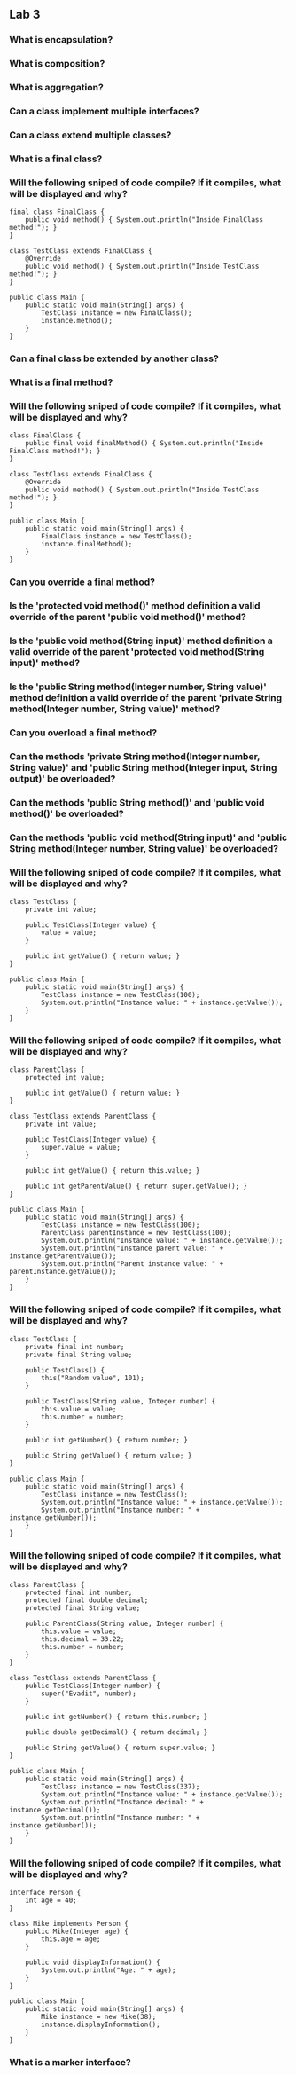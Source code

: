 ## Lab 3

### What is encapsulation?

### What is composition?

### What is aggregation?

### Can a class implement multiple interfaces?

### Can a class extend multiple classes?

### What is a final class?

### Will the following sniped of code compile? If it compiles, what will be displayed and why?
```
final class FinalClass {
    public void method() { System.out.println("Inside FinalClass method!"); }
}

class TestClass extends FinalClass {
    @Override
    public void method() { System.out.println("Inside TestClass method!"); }
}

public class Main {
    public static void main(String[] args) {
        TestClass instance = new FinalClass();
        instance.method();
    }
}
```

### Can a final class be extended by another class?

### What is a final method?

### Will the following sniped of code compile? If it compiles, what will be displayed and why?
```
class FinalClass {
    public final void finalMethod() { System.out.println("Inside FinalClass method!"); }
}

class TestClass extends FinalClass {
    @Override
    public void method() { System.out.println("Inside TestClass method!"); }
}

public class Main {
    public static void main(String[] args) {
        FinalClass instance = new TestClass();
        instance.finalMethod();
    }
}
```

### Can you override a final method?

### Is the 'protected void method()' method definition a valid override of the parent 'public void method()' method?

### Is the 'public void method(String input)' method definition a valid override of the parent 'protected void method(String input)' method?

### Is the 'public String method(Integer number, String value)' method definition a valid override of the parent 'private String method(Integer number, String value)' method?

### Can you overload a final method?

### Can the methods 'private String method(Integer number, String value)' and 'public String method(Integer input, String output)' be overloaded?

### Can the methods 'public String method()' and 'public void method()' be overloaded?

### Can the methods 'public void method(String input)' and 'public String method(Integer number, String value)' be overloaded?

### Will the following sniped of code compile? If it compiles, what will be displayed and why?
```
class TestClass {
    private int value;

    public TestClass(Integer value) {
        value = value;
    }

    public int getValue() { return value; }
}

public class Main {
    public static void main(String[] args) {
        TestClass instance = new TestClass(100);
        System.out.println("Instance value: " + instance.getValue());
    }
}
```

### Will the following sniped of code compile? If it compiles, what will be displayed and why?
```
class ParentClass {
    protected int value;

    public int getValue() { return value; }
}

class TestClass extends ParentClass {
    private int value;

    public TestClass(Integer value) {
        super.value = value;
    }

    public int getValue() { return this.value; }

    public int getParentValue() { return super.getValue(); }
}

public class Main {
    public static void main(String[] args) {
        TestClass instance = new TestClass(100);
        ParentClass parentInstance = new TestClass(100);
        System.out.println("Instance value: " + instance.getValue());
        System.out.println("Instance parent value: " + instance.getParentValue());
        System.out.println("Parent instance value: " + parentInstance.getValue());
    }
}
```

### Will the following sniped of code compile? If it compiles, what will be displayed and why?
```
class TestClass {
    private final int number;
    private final String value;

    public TestClass() {
        this("Random value", 101);
    }

    public TestClass(String value, Integer number) {
        this.value = value;
        this.number = number;
    }

    public int getNumber() { return number; }

    public String getValue() { return value; }
}

public class Main {
    public static void main(String[] args) {
        TestClass instance = new TestClass();
        System.out.println("Instance value: " + instance.getValue());
        System.out.println("Instance number: " + instance.getNumber());
    }
}
```

### Will the following sniped of code compile? If it compiles, what will be displayed and why?
```
class ParentClass {
    protected final int number;
    protected final double decimal;
    protected final String value;

    public ParentClass(String value, Integer number) {
        this.value = value;
        this.decimal = 33.22;
        this.number = number;
    }
}

class TestClass extends ParentClass {
    public TestClass(Integer number) {
        super("Evadit", number);
    }

    public int getNumber() { return this.number; }

    public double getDecimal() { return decimal; }

    public String getValue() { return super.value; }
}

public class Main {
    public static void main(String[] args) {
        TestClass instance = new TestClass(337);
        System.out.println("Instance value: " + instance.getValue());
        System.out.println("Instance decimal: " + instance.getDecimal());
        System.out.println("Instance number: " + instance.getNumber());
    }
}
```

### Will the following sniped of code compile? If it compiles, what will be displayed and why?
```
interface Person {
    int age = 40;
}

class Mike implements Person {
    public Mike(Integer age) {
        this.age = age;
    }

    public void displayInformation() {
        System.out.println("Age: " + age);
    }
}

public class Main {
    public static void main(String[] args) {
        Mike instance = new Mike(38);
        instance.displayInformation();
    }
}
```

### What is a marker interface?
